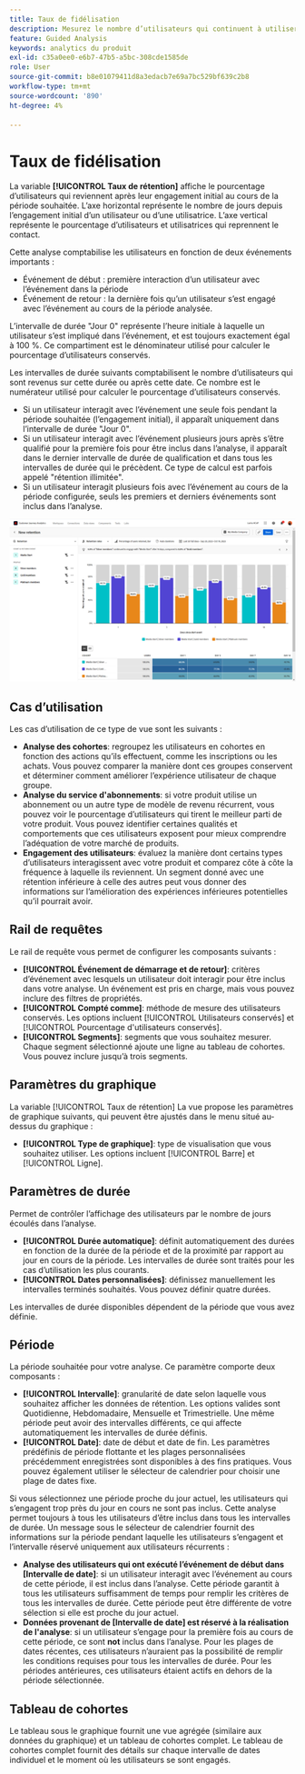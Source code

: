 ```yaml
---
title: Taux de fidélisation
description: Mesurez le nombre d’utilisateurs qui continuent à utiliser votre produit.
feature: Guided Analysis
keywords: analytics du produit
exl-id: c35a0ee0-e6b7-47b5-a5bc-308cde1585de
role: User
source-git-commit: b8e01079411d8a3edacb7e69a7bc529bf639c2b8
workflow-type: tm+mt
source-wordcount: '890'
ht-degree: 4%

---
```


# Taux de fidélisation

La variable **[!UICONTROL Taux de rétention]** affiche le pourcentage d’utilisateurs qui reviennent après leur engagement initial au cours de la période souhaitée. L’axe horizontal représente le nombre de jours depuis l’engagement initial d’un utilisateur ou d’une utilisatrice. L’axe vertical représente le pourcentage d’utilisateurs et utilisatrices qui reprennent le contact.

Cette analyse comptabilise les utilisateurs en fonction de deux événements importants :

* Événement de début : première interaction d’un utilisateur avec l’événement dans la période
* Événement de retour : la dernière fois qu’un utilisateur s’est engagé avec l’événement au cours de la période analysée.

L’intervalle de durée &quot;Jour 0&quot; représente l’heure initiale à laquelle un utilisateur s’est impliqué dans l’événement, et est toujours exactement égal à 100 %. Ce compartiment est le dénominateur utilisé pour calculer le pourcentage d’utilisateurs conservés.

Les intervalles de durée suivants comptabilisent le nombre d’utilisateurs qui sont revenus sur cette durée ou après cette date. Ce nombre est le numérateur utilisé pour calculer le pourcentage d’utilisateurs conservés.

* Si un utilisateur interagit avec l’événement une seule fois pendant la période souhaitée (l’engagement initial), il apparaît uniquement dans l’intervalle de durée &quot;Jour 0&quot;.
* Si un utilisateur interagit avec l’événement plusieurs jours après s’être qualifié pour la première fois pour être inclus dans l’analyse, il apparaît dans le dernier intervalle de durée de qualification et dans tous les intervalles de durée qui le précèdent. Ce type de calcul est parfois appelé &quot;rétention illimitée&quot;.
* Si un utilisateur interagit plusieurs fois avec l’événement au cours de la période configurée, seuls les premiers et derniers événements sont inclus dans l’analyse.

![Copie d’écran des taux de rétention](../assets/retention-rates.png)

## Cas d’utilisation

Les cas d’utilisation de ce type de vue sont les suivants :

* **Analyse des cohortes**: regroupez les utilisateurs en cohortes en fonction des actions qu’ils effectuent, comme les inscriptions ou les achats. Vous pouvez comparer la manière dont ces groupes conservent et déterminer comment améliorer l’expérience utilisateur de chaque groupe.
* **Analyse du service d&#39;abonnements**: si votre produit utilise un abonnement ou un autre type de modèle de revenu récurrent, vous pouvez voir le pourcentage d’utilisateurs qui tirent le meilleur parti de votre produit. Vous pouvez identifier certaines qualités et comportements que ces utilisateurs exposent pour mieux comprendre l’adéquation de votre marché de produits.
* **Engagement des utilisateurs**: évaluez la manière dont certains types d’utilisateurs interagissent avec votre produit et comparez côte à côte la fréquence à laquelle ils reviennent. Un segment donné avec une rétention inférieure à celle des autres peut vous donner des informations sur l’amélioration des expériences inférieures potentielles qu’il pourrait avoir.

## Rail de requêtes

Le rail de requête vous permet de configurer les composants suivants :

* **[!UICONTROL Événement de démarrage et de retour]**: critères d’événement avec lesquels un utilisateur doit interagir pour être inclus dans votre analyse. Un événement est pris en charge, mais vous pouvez inclure des filtres de propriétés.
* **[!UICONTROL Compté comme]**: méthode de mesure des utilisateurs conservés. Les options incluent [!UICONTROL Utilisateurs conservés] et [!UICONTROL Pourcentage d&#39;utilisateurs conservés].
* **[!UICONTROL Segments]**: segments que vous souhaitez mesurer. Chaque segment sélectionné ajoute une ligne au tableau de cohortes. Vous pouvez inclure jusqu’à trois segments.

## Paramètres du graphique

La variable [!UICONTROL Taux de rétention] La vue propose les paramètres de graphique suivants, qui peuvent être ajustés dans le menu situé au-dessus du graphique :

* **[!UICONTROL Type de graphique]**: type de visualisation que vous souhaitez utiliser. Les options incluent [!UICONTROL Barre] et [!UICONTROL Ligne].

## Paramètres de durée

Permet de contrôler l’affichage des utilisateurs par le nombre de jours écoulés dans l’analyse.

* **[!UICONTROL Durée automatique]**: définit automatiquement des durées en fonction de la durée de la période et de la proximité par rapport au jour en cours de la période. Les intervalles de durée sont traités pour les cas d’utilisation les plus courants.
* **[!UICONTROL Dates personnalisées]**: définissez manuellement les intervalles terminés souhaités. Vous pouvez définir quatre durées.

Les intervalles de durée disponibles dépendent de la période que vous avez définie.

## Période

La période souhaitée pour votre analyse. Ce paramètre comporte deux composants :

* **[!UICONTROL Intervalle]**: granularité de date selon laquelle vous souhaitez afficher les données de rétention. Les options valides sont Quotidienne, Hebdomadaire, Mensuelle et Trimestrielle. Une même période peut avoir des intervalles différents, ce qui affecte automatiquement les intervalles de durée définis.
* **[!UICONTROL Date]**: date de début et date de fin. Les paramètres prédéfinis de période flottante et les plages personnalisées précédemment enregistrées sont disponibles à des fins pratiques. Vous pouvez également utiliser le sélecteur de calendrier pour choisir une plage de dates fixe.

Si vous sélectionnez une période proche du jour actuel, les utilisateurs qui s’engagent trop près du jour en cours ne sont pas inclus. Cette analyse permet toujours à tous les utilisateurs d’être inclus dans tous les intervalles de durée. Un message sous le sélecteur de calendrier fournit des informations sur la période pendant laquelle les utilisateurs s’engagent et l’intervalle réservé uniquement aux utilisateurs récurrents :

* **Analyse des utilisateurs qui ont exécuté l’événement de début dans [Intervalle de date]**: si un utilisateur interagit avec l’événement au cours de cette période, il est inclus dans l’analyse. Cette période garantit à tous les utilisateurs suffisamment de temps pour remplir les critères de tous les intervalles de durée. Cette période peut être différente de votre sélection si elle est proche du jour actuel.
* **Données provenant de [Intervalle de date] est réservé à la réalisation de l&#39;analyse**: si un utilisateur s’engage pour la première fois au cours de cette période, ce sont **not** inclus dans l’analyse. Pour les plages de dates récentes, ces utilisateurs n’auraient pas la possibilité de remplir les conditions requises pour tous les intervalles de durée. Pour les périodes antérieures, ces utilisateurs étaient actifs en dehors de la période sélectionnée.

## Tableau de cohortes

Le tableau sous le graphique fournit une vue agrégée (similaire aux données du graphique) et un tableau de cohortes complet. Le tableau de cohortes complet fournit des détails sur chaque intervalle de dates individuel et le moment où les utilisateurs se sont engagés.
